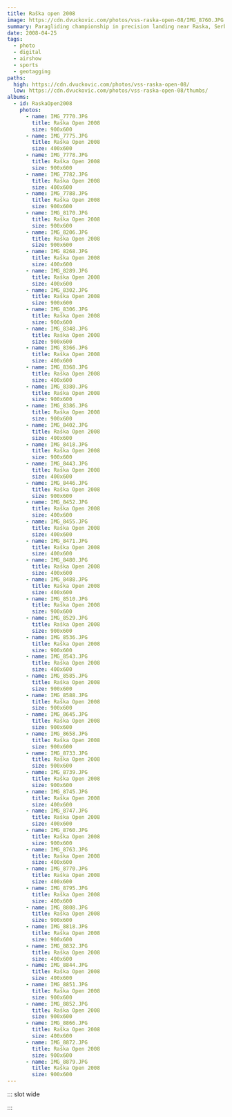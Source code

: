 ```yaml
---
title: Raška open 2008
image: https://cdn.dvuckovic.com/photos/vss-raska-open-08/IMG_8760.JPG
summary: Paragliding championship in precision landing near Raska, Serbia
date: 2008-04-25
tags:
  - photo
  - digital
  - airshow
  - sports
  - geotagging
paths:
  high: https://cdn.dvuckovic.com/photos/vss-raska-open-08/
  low: https://cdn.dvuckovic.com/photos/vss-raska-open-08/thumbs/
albums:
  - id: RaskaOpen2008
    photos:
      - name: IMG_7770.JPG
        title: Raška Open 2008
        size: 900x600
      - name: IMG_7775.JPG
        title: Raška Open 2008
        size: 400x600
      - name: IMG_7778.JPG
        title: Raška Open 2008
        size: 900x600
      - name: IMG_7782.JPG
        title: Raška Open 2008
        size: 400x600
      - name: IMG_7788.JPG
        title: Raška Open 2008
        size: 900x600
      - name: IMG_8170.JPG
        title: Raška Open 2008
        size: 900x600
      - name: IMG_8206.JPG
        title: Raška Open 2008
        size: 900x600
      - name: IMG_8268.JPG
        title: Raška Open 2008
        size: 400x600
      - name: IMG_8289.JPG
        title: Raška Open 2008
        size: 400x600
      - name: IMG_8302.JPG
        title: Raška Open 2008
        size: 900x600
      - name: IMG_8306.JPG
        title: Raška Open 2008
        size: 900x600
      - name: IMG_8348.JPG
        title: Raška Open 2008
        size: 900x600
      - name: IMG_8366.JPG
        title: Raška Open 2008
        size: 400x600
      - name: IMG_8368.JPG
        title: Raška Open 2008
        size: 400x600
      - name: IMG_8380.JPG
        title: Raška Open 2008
        size: 900x600
      - name: IMG_8386.JPG
        title: Raška Open 2008
        size: 900x600
      - name: IMG_8402.JPG
        title: Raška Open 2008
        size: 400x600
      - name: IMG_8418.JPG
        title: Raška Open 2008
        size: 900x600
      - name: IMG_8443.JPG
        title: Raška Open 2008
        size: 400x600
      - name: IMG_8446.JPG
        title: Raška Open 2008
        size: 900x600
      - name: IMG_8452.JPG
        title: Raška Open 2008
        size: 400x600
      - name: IMG_8455.JPG
        title: Raška Open 2008
        size: 400x600
      - name: IMG_8471.JPG
        title: Raška Open 2008
        size: 400x600
      - name: IMG_8480.JPG
        title: Raška Open 2008
        size: 400x600
      - name: IMG_8488.JPG
        title: Raška Open 2008
        size: 400x600
      - name: IMG_8510.JPG
        title: Raška Open 2008
        size: 900x600
      - name: IMG_8529.JPG
        title: Raška Open 2008
        size: 900x600
      - name: IMG_8536.JPG
        title: Raška Open 2008
        size: 900x600
      - name: IMG_8543.JPG
        title: Raška Open 2008
        size: 400x600
      - name: IMG_8585.JPG
        title: Raška Open 2008
        size: 900x600
      - name: IMG_8588.JPG
        title: Raška Open 2008
        size: 900x600
      - name: IMG_8645.JPG
        title: Raška Open 2008
        size: 900x600
      - name: IMG_8658.JPG
        title: Raška Open 2008
        size: 900x600
      - name: IMG_8733.JPG
        title: Raška Open 2008
        size: 900x600
      - name: IMG_8739.JPG
        title: Raška Open 2008
        size: 900x600
      - name: IMG_8745.JPG
        title: Raška Open 2008
        size: 400x600
      - name: IMG_8747.JPG
        title: Raška Open 2008
        size: 400x600
      - name: IMG_8760.JPG
        title: Raška Open 2008
        size: 900x600
      - name: IMG_8763.JPG
        title: Raška Open 2008
        size: 400x600
      - name: IMG_8770.JPG
        title: Raška Open 2008
        size: 400x600
      - name: IMG_8795.JPG
        title: Raška Open 2008
        size: 400x600
      - name: IMG_8808.JPG
        title: Raška Open 2008
        size: 900x600
      - name: IMG_8818.JPG
        title: Raška Open 2008
        size: 900x600
      - name: IMG_8832.JPG
        title: Raška Open 2008
        size: 400x600
      - name: IMG_8844.JPG
        title: Raška Open 2008
        size: 400x600
      - name: IMG_8851.JPG
        title: Raška Open 2008
        size: 900x600
      - name: IMG_8852.JPG
        title: Raška Open 2008
        size: 900x600
      - name: IMG_8866.JPG
        title: Raška Open 2008
        size: 400x600
      - name: IMG_8872.JPG
        title: Raška Open 2008
        size: 900x600
      - name: IMG_8879.JPG
        title: Raška Open 2008
        size: 900x600
---
```


::: slot wide

<PhotoAlbum id="RaskaOpen2008" />

:::
